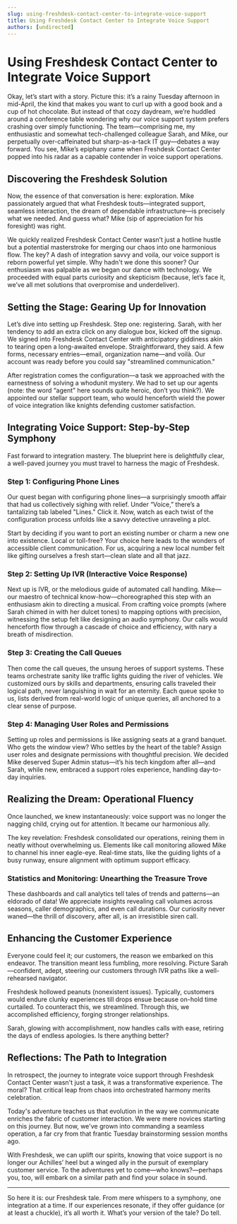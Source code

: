 ```yaml
---
slug: using-freshdesk-contact-center-to-integrate-voice-support
title: Using Freshdesk Contact Center to Integrate Voice Support
authors: [undirected]
---
```



# Using Freshdesk Contact Center to Integrate Voice Support

Okay, let’s start with a story. Picture this: it’s a rainy Tuesday afternoon in mid-April, the kind that makes you want to curl up with a good book and a cup of hot chocolate. But instead of that cozy daydream, we’re huddled around a conference table wondering why our voice support system prefers crashing over simply functioning. The team—comprising me, my enthusiastic and somewhat tech-challenged colleague Sarah, and Mike, our perpetually over-caffeinated but sharp-as-a-tack IT guy—debates a way forward. You see, Mike’s epiphany came when Freshdesk Contact Center popped into his radar as a capable contender in voice support operations. 

## Discovering the Freshdesk Solution

Now, the essence of that conversation is here: exploration. Mike passionately argued that what Freshdesk touts—integrated support, seamless interaction, the dream of dependable infrastructure—is precisely what we needed. And guess what? Mike (sip of appreciation for his foresight) was right. 

We quickly realized Freshdesk Contact Center wasn’t just a hotline hustle but a potential masterstroke for merging our chaos into one harmonious flow. The key? A dash of integration savvy and voila, our voice support is reborn powerful yet simple. Why hadn't we done this sooner? Our enthusiasm was palpable as we began our dance with technology. We proceeded with equal parts curiosity and skepticism (because, let’s face it, we’ve all met solutions that overpromise and underdeliver).

## Setting the Stage: Gearing Up for Innovation 

Let’s dive into setting up Freshdesk. Step one: registering. Sarah, with her tendency to add an extra click on any dialogue box, kicked off the signup. We signed into Freshdesk Contact Center with anticipatory giddiness akin to tearing open a long-awaited envelope. Straightforward, they said. A few forms, necessary entries—email, organization name—and voilà. Our account was ready before you could say "streamlined communication."

After registration comes the configuration—a task we approached with the earnestness of solving a whodunit mystery. We had to set up our agents (note: the word “agent” here sounds quite heroic, don’t you think?). We appointed our stellar support team, who would henceforth wield the power of voice integration like knights defending customer satisfaction.

## Integrating Voice Support: Step-by-Step Symphony

Fast forward to integration mastery. The blueprint here is delightfully clear, a well-paved journey you must travel to harness the magic of Freshdesk.

### Step 1: Configuring Phone Lines

Our quest began with configuring phone lines—a surprisingly smooth affair that had us collectively sighing with relief. Under “Voice,” there’s a tantalizing tab labeled "Lines." Click it. Now, watch as each twist of the configuration process unfolds like a savvy detective unraveling a plot.

Start by deciding if you want to port an existing number or charm a new one into existence. Local or toll-free? Your choice here leads to the wonders of accessible client communication. For us, acquiring a new local number felt like gifting ourselves a fresh start—clean slate and all that jazz.

### Step 2: Setting Up IVR (Interactive Voice Response)

Next up is IVR, or the melodious guide of automated call handling. Mike—our maestro of technical know-how—choreographed this step with an enthusiasm akin to directing a musical. From crafting voice prompts (where Sarah chimed in with her dulcet tones) to mapping options with precision, witnessing the setup felt like designing an audio symphony. Our calls would henceforth flow through a cascade of choice and efficiency, with nary a breath of misdirection. 

### Step 3: Creating the Call Queues

Then come the call queues, the unsung heroes of support systems. These teams orchestrate sanity like traffic lights guiding the river of vehicles. We customized ours by skills and departments, ensuring calls traveled their logical path, never languishing in wait for an eternity. Each queue spoke to us, lists derived from real-world logic of unique queries, all anchored to a clear sense of purpose.

### Step 4: Managing User Roles and Permissions

Setting up roles and permissions is like assigning seats at a grand banquet. Who gets the window view? Who settles by the heart of the table? Assign user roles and designate permissions with thoughtful precision. We decided Mike deserved Super Admin status—it’s his tech kingdom after all—and Sarah, while new, embraced a support roles experience, handling day-to-day inquiries. 

## Realizing the Dream: Operational Fluency 

Once launched, we knew instantaneously: voice support was no longer the nagging child, crying out for attention. It became our harmonious ally. 

The key revelation: Freshdesk consolidated our operations, reining them in neatly without overwhelming us. Elements like call monitoring allowed Mike to channel his inner eagle-eye. Real-time stats, like the guiding lights of a busy runway, ensure alignment with optimum support efficacy.

### Statistics and Monitoring: Unearthing the Treasure Trove

These dashboards and call analytics tell tales of trends and patterns—an eldorado of data! We appreciate insights revealing call volumes across seasons, caller demographics, and even call durations. Our curiosity never waned—the thrill of discovery, after all, is an irresistible siren call.

## Enhancing the Customer Experience

Everyone could feel it; our customers, the reason we embarked on this endeavor. The transition meant less fumbling, more resolving. Picture Sarah—confident, adept, steering our customers through IVR paths like a well-rehearsed navigator.

Freshdesk hollowed peanuts (nonexistent issues). Typically, customers would endure clunky experiences till drops ensue because on-hold time curtailed. To counteract this, we streamlined. Through this, we accomplished efficiency, forging stronger relationships. 

Sarah, glowing with accomplishment, now handles calls with ease, retiring the days of endless apologies. Is there anything better?

## Reflections: The Path to Integration

In retrospect, the journey to integrate voice support through Freshdesk Contact Center wasn't just a task, it was a transformative experience. The moral? That critical leap from chaos into orchestrated harmony merits celebration. 

Today's adventure teaches us that evolution in the way we communicate enriches the fabric of customer interaction. We were mere novices starting on this journey. But now, we've grown into commanding a seamless operation, a far cry from that frantic Tuesday brainstorming session months ago. 

With Freshdesk, we can uplift our spirits, knowing that voice support is no longer our Achilles’ heel but a winged ally in the pursuit of exemplary customer service. To the adventures yet to come—who knows?—perhaps you, too, will embark on a similar path and find your solace in sound. 

---

So here it is: our Freshdesk tale. From mere whispers to a symphony, one integration at a time. If our experiences resonate, if they offer guidance (or at least a chuckle), it’s all worth it. What’s your version of the tale? Do tell.
